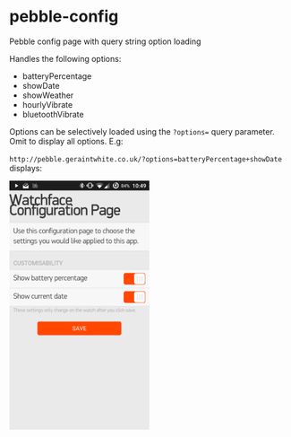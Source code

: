 # pebble-config
Pebble config page with query string option loading

Handles the following options:

- batteryPercentage
- showDate
- showWeather
- hourlyVibrate
- bluetoothVibrate

Options can be selectively loaded using the `?options=` query parameter. Omit to display all options. E.g:

`http://pebble.geraintwhite.co.uk/?options=batteryPercentage+showDate` displays:

<img alt="Options screenshot" src="screenshot.png" width="250px">
